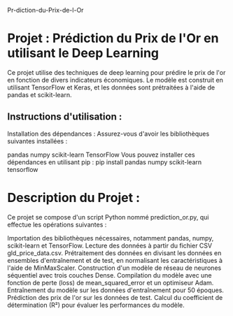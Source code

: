  Pr-diction-du-Prix-de-l-Or
# Projet : Prédiction du Prix de l'Or en utilisant le Deep Learning

Ce projet utilise des techniques de deep learning pour prédire le prix de l'or en fonction de divers indicateurs économiques. Le modèle est construit en utilisant TensorFlow et Keras, et les données sont prétraitées à l'aide de pandas et scikit-learn.

## Instructions d'utilisation :
Installation des dépendances :
Assurez-vous d'avoir les bibliothèques suivantes installées :

pandas
numpy
scikit-learn
TensorFlow
Vous pouvez installer ces dépendances en utilisant pip :
pip install pandas numpy scikit-learn tensorflow

# Description du Projet :
Ce projet se compose d'un script Python nommé prediction_or.py, qui effectue les opérations suivantes :

Importation des bibliothèques nécessaires, notamment pandas, numpy, scikit-learn et TensorFlow.
Lecture des données à partir du fichier CSV gld_price_data.csv.
Prétraitement des données en divisant les données en ensembles d'entraînement et de test, en normalisant les caractéristiques à l'aide de MinMaxScaler.
Construction d'un modèle de réseau de neurones séquentiel avec trois couches Dense.
Compilation du modèle avec une fonction de perte (loss) de mean_squared_error et un optimiseur Adam.
Entraînement du modèle sur les données d'entraînement pour 50 époques.
Prédiction des prix de l'or sur les données de test.
Calcul du coefficient de détermination (R²) pour évaluer les performances du modèle.
